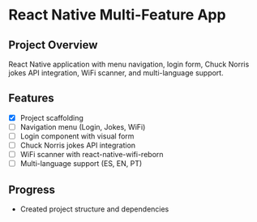 # React Native Multi-Feature App

## Project Overview
React Native application with menu navigation, login form, Chuck Norris jokes API integration, WiFi scanner, and multi-language support.

## Features
- [x] Project scaffolding
- [ ] Navigation menu (Login, Jokes, WiFi)
- [ ] Login component with visual form
- [ ] Chuck Norris jokes API integration
- [ ] WiFi scanner with react-native-wifi-reborn
- [ ] Multi-language support (ES, EN, PT)

## Progress
- Created project structure and dependencies